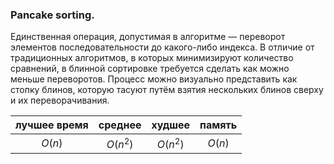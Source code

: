 ### Pancake sorting. ###

Единственная операция, допустимая в алгоритме — переворот элементов последовательности до какого-либо индекса. В отличие от традиционных алгоритмов, в которых минимизируют количество сравнений, в блинной сортировке требуется сделать как можно меньше переворотов. Процесс можно визуально представить как стопку блинов, которую тасуют путём взятия нескольких блинов сверху и их переворачивания. 

| лучшее время | среднее | худшее | память |
|:------------:|:-------:|:------:|:------:|
| $O(n)$ | $O(n^2)$ | $O(n^2)$ | $O(n)$ |